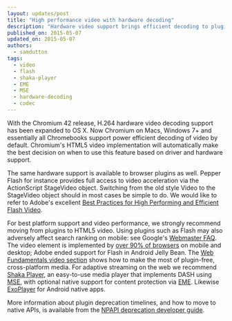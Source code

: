 ```yaml
---
layout: updates/post
title: "High performance video with hardware decoding"
description: "Hardware video support brings efficient decoding to plugins as well as HTML5 video. Flash users should switch from the old style Video to the StageVideo object."
published_on: 2015-05-07
updated_on: 2015-05-07
authors:
  - samdutton
tags:
  - video
  - flash
  - shaka-player
  - EME
  - MSE
  - hardware-decoding
  - codec
---
```


With the Chromium 42 release, H.264 hardware video decoding support has been expanded to OS X. Now Chromium on Macs, Windows 7+ and essentially all Chromebooks support power efficient decoding of video by default. Chromium's HTML5 video implementation will automatically make the best decision on when to use this feature based on driver and hardware support.

The same hardware support is available to browser plugins as well. Pepper Flash for instance provides full access to video acceleration via the ActionScript StageVideo object. Switching from the old style Video to the StageVideo object should in most cases be simple to do. We would like to refer to Adobe's excellent [Best Practices for High Performing and Efficient Flash Video](http://blogs.adobe.com/flashplayer/2015/04/best-practices-for-high-performing-and-efficient-flash-video.html).

For best platform support and video performance, we strongly recommend moving from plugins to HTML5 video. Using plugins such as Flash may also adversely affect search ranking on mobile: see Google's [Webmaster FAQ](http://googlewebmastercentral.blogspot.co.uk/2015/04/faqs-april-21st-mobile-friendly.html). The video element is implemented by [over 90% of browsers](http://caniuse.com/#feat=video) on mobile and desktop; Adobe ended support for Flash in Android Jelly Bean. The [Web Fundamentals video section](https://developers.google.com/web/fundamentals/media/video/) shows how to make the most of plugin-free, cross-platform media. For adaptive streaming on the web we recommend [Shaka Player](https://github.com/google/shaka-player), an easy-to-use media player that implements DASH using [MSE](http://simpl.info/mse), with optional native support for content protection via [EME](http://www.html5rocks.com/en/tutorials/eme/basics/). Likewise [ExoPlayer](https://developer.android.com/guide/topics/media/exoplayer.html) for Android native apps.

More information about plugin deprecation timelines, and how to move to native APIs, is available from the [NPAPI deprecation developer guide](https://www.chromium.org/developers/npapi-deprecation).
